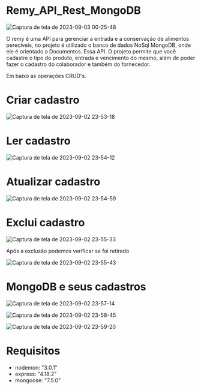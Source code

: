 # Remy_API_Rest_MongoDB

![Captura de tela de 2023-09-03 00-25-48](https://github.com/SrBorges/Remy_API_Rest_MongoDB/assets/96485637/0a410432-d7ab-404f-8378-9bcd218a9631)

O remy é uma API para gerenciar a entrada e a conservação de alimentos perecíveis,
no projeto é utilizado o banco de dados NoSql MongoDB, onde ele é orientado a Documentos. Essa API. 
O projeto permite que você cadastre o tipo do produto, entrada e vencimento do mesmo, além de poder fazer o cadastro do colaborador
e também do fornecedor.

Em baixo as operações CRUD's.

# Criar cadastro

![Captura de tela de 2023-09-02 23-53-18](https://github.com/SrBorges/Remy_API_Rest_MongoDB/assets/96485637/fe57d2e6-8b96-4fad-9422-a0885650335b)

# Ler cadastro

![Captura de tela de 2023-09-02 23-54-12](https://github.com/SrBorges/Remy_API_Rest_MongoDB/assets/96485637/e43fd68d-4fc8-494f-8a4e-1d23ffc85b49)

# Atualizar cadastro 

![Captura de tela de 2023-09-02 23-54-59](https://github.com/SrBorges/Remy_API_Rest_MongoDB/assets/96485637/d129bbba-5020-4cfd-aec7-76db2a69c42e)

# Exclui cadastro

![Captura de tela de 2023-09-02 23-55-33](https://github.com/SrBorges/Remy_API_Rest_MongoDB/assets/96485637/104cbeb0-b850-4b01-a053-1f293a2e49f5)

Após a exclusão podemos verificar se foi retirado

![Captura de tela de 2023-09-02 23-55-43](https://github.com/SrBorges/Remy_API_Rest_MongoDB/assets/96485637/33a698dc-71bb-491b-97d5-4ffd369ec487)

# MongoDB e seus cadastros

![Captura de tela de 2023-09-02 23-57-14](https://github.com/SrBorges/Remy_API_Rest_MongoDB/assets/96485637/2b0aafc3-fe8a-4242-b0b8-cef4126d9b8b)

![Captura de tela de 2023-09-02 23-58-45](https://github.com/SrBorges/Remy_API_Rest_MongoDB/assets/96485637/930ad396-1fd6-4b04-a2c7-db5d2c2bb250)

![Captura de tela de 2023-09-02 23-59-20](https://github.com/SrBorges/Remy_API_Rest_MongoDB/assets/96485637/922efd7f-b63b-4d97-a65d-241455f93962)

# Requisitos

- nodemon: "3.0.1"
- express: "4.18.2"
- mongoose: "7.5.0"


